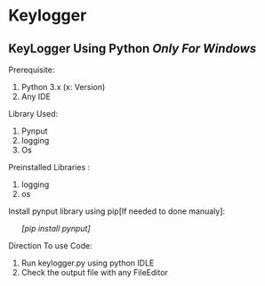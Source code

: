 # Keylogger

## KeyLogger Using Python _****Only For Windows****_

Prerequisite:
<ol>
<li>Python 3.x (x: Version)</li>
<li>Any IDE</li>
</ol>
 
 Library Used:
 <ol>
 <li> Pynput</li>
 <li>logging</li>
 <li> Os </li>
  </ol>

Preinstalled Libraries : 
<ol><li>logging</li> <li> os</li></ol>
 
 Install pynput library using pip[If needed to done manualy]:<ol> *[pip install pynput]* </ol>
 
 Direction To use Code:
 <ol>
 <li>Run keylogger.py using python IDLE </li>
 <li>Check the output file with any FileEditor</li>
</ol> 
